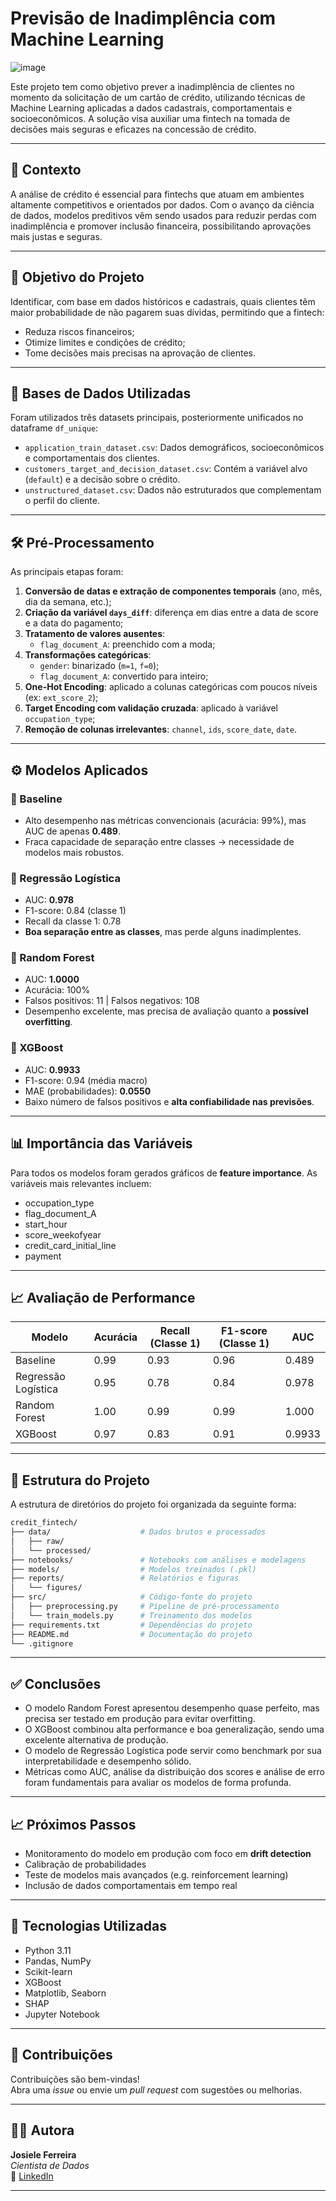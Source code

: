 # Previsão de Inadimplência com Machine Learning
![image](https://github.com/user-attachments/assets/9517bf50-02e0-4870-92c9-526318479e13)



Este projeto tem como objetivo prever a inadimplência de clientes no momento da solicitação de um cartão de crédito, utilizando técnicas de Machine Learning aplicadas a dados cadastrais, comportamentais e socioeconômicos. A solução visa auxiliar uma fintech na tomada de decisões mais seguras e eficazes na concessão de crédito.

---

## 📌 Contexto

A análise de crédito é essencial para fintechs que atuam em ambientes altamente competitivos e orientados por dados. Com o avanço da ciência de dados, modelos preditivos vêm sendo usados para reduzir perdas com inadimplência e promover inclusão financeira, possibilitando aprovações mais justas e seguras.

---

## 🎯 Objetivo do Projeto

Identificar, com base em dados históricos e cadastrais, quais clientes têm maior probabilidade de não pagarem suas dívidas, permitindo que a fintech:

- Reduza riscos financeiros;
- Otimize limites e condições de crédito;
- Tome decisões mais precisas na aprovação de clientes.

---

## 🧩 Bases de Dados Utilizadas

Foram utilizados três datasets principais, posteriormente unificados no dataframe `df_unique`:

- `application_train_dataset.csv`: Dados demográficos, socioeconômicos e comportamentais dos clientes.
- `customers_target_and_decision_dataset.csv`: Contém a variável alvo (`default`) e a decisão sobre o crédito.
- `unstructured_dataset.csv`: Dados não estruturados que complementam o perfil do cliente.

---

## 🛠️ Pré-Processamento

As principais etapas foram:

1. **Conversão de datas e extração de componentes temporais** (ano, mês, dia da semana, etc.);
2. **Criação da variável `days_diff`**: diferença em dias entre a data de score e a data do pagamento;
3. **Tratamento de valores ausentes**:
   - `flag_document_A`: preenchido com a moda;
4. **Transformações categóricas**:
   - `gender`: binarizado (`m=1`, `f=0`);
   - `flag_document_A`: convertido para inteiro;
5. **One-Hot Encoding**: aplicado a colunas categóricas com poucos níveis (ex: `ext_score_2`);
6. **Target Encoding com validação cruzada**: aplicado à variável `occupation_type`;
7. **Remoção de colunas irrelevantes**: `channel`, `ids`, `score_date`, `date`.

---

## ⚙️ Modelos Aplicados

### 🔹 Baseline
- Alto desempenho nas métricas convencionais (acurácia: 99%), mas AUC de apenas **0.489**.
- Fraca capacidade de separação entre classes → necessidade de modelos mais robustos.

### 🔹 Regressão Logística
- AUC: **0.978**
- F1-score: 0.84 (classe 1)
- Recall da classe 1: 0.78
- **Boa separação entre as classes**, mas perde alguns inadimplentes.

### 🔹 Random Forest
- AUC: **1.0000**
- Acurácia: 100%
- Falsos positivos: 11 | Falsos negativos: 108
- Desempenho excelente, mas precisa de avaliação quanto a **possível overfitting**.

### 🔹 XGBoost
- AUC: **0.9933**
- F1-score: 0.94 (média macro)
- MAE (probabilidades): **0.0550**
- Baixo número de falsos positivos e **alta confiabilidade nas previsões**.

---

## 📊 Importância das Variáveis

Para todos os modelos foram gerados gráficos de **feature importance**. As variáveis mais relevantes incluem:

- occupation_type
- flag_document_A
- start_hour
- score_weekofyear
- credit_card_initial_line
- payment

---

## 📈 Avaliação de Performance

| Modelo            | Acurácia | Recall (Classe 1) | F1-score (Classe 1) | AUC    |
|-------------------|----------|-------------------|----------------------|--------|
| Baseline          | 0.99     | 0.93              | 0.96                 | 0.489  |
| Regressão Logística | 0.95   | 0.78              | 0.84                 | 0.978  |
| Random Forest     | 1.00     | 0.99              | 0.99                 | 1.000  |
| XGBoost           | 0.97     | 0.83              | 0.91                 | 0.9933 |

---


## 📁 Estrutura do Projeto

A estrutura de diretórios do projeto foi organizada da seguinte forma:


```bash
credit_fintech/
├── data/                    # Dados brutos e processados
│   ├── raw/
│   └── processed/
├── notebooks/               # Notebooks com análises e modelagens
├── models/                  # Modelos treinados (.pkl)
├── reports/                 # Relatórios e figuras
│   └── figures/
├── src/                     # Código-fonte do projeto
│   ├── preprocessing.py     # Pipeline de pré-processamento
│   └── train_models.py      # Treinamento dos modelos
├── requirements.txt         # Dependências do projeto
├── README.md                # Documentação do projeto
└── .gitignore
```

---

## ✅ Conclusões

- O modelo Random Forest apresentou desempenho quase perfeito, mas precisa ser testado em produção para evitar overfitting.
- O XGBoost combinou alta performance e boa generalização, sendo uma excelente alternativa de produção.
- O modelo de Regressão Logística pode servir como benchmark por sua interpretabilidade e desempenho sólido.
- Métricas como AUC, análise da distribuição dos scores e análise de erro foram fundamentais para avaliar os modelos de forma profunda.

---

## 📈 Próximos Passos

- Monitoramento do modelo em produção com foco em **drift detection**
- Calibração de probabilidades
- Teste de modelos mais avançados (e.g. reinforcement learning)
- Inclusão de dados comportamentais em tempo real

---

## 🧪 Tecnologias Utilizadas

- Python 3.11  
- Pandas, NumPy  
- Scikit-learn  
- XGBoost  
- Matplotlib, Seaborn  
- SHAP  
- Jupyter Notebook  

---

## 🤝 Contribuições

Contribuições são bem-vindas!  
Abra uma *issue* ou envie um *pull request* com sugestões ou melhorias.

---

## 👩‍💻 Autora

**Josiele Ferreira**  
*Cientista de Dados*  
🔗 [LinkedIn](https://https://www.linkedin.com/in/josiele-ferreira-90686a1b2/)

---



